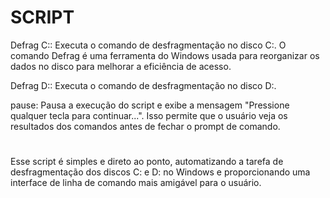 # SCRIPT

Defrag C:: Executa o comando de desfragmentação no disco C:. O comando Defrag é uma ferramenta do Windows usada para reorganizar os dados no disco para melhorar a eficiência de acesso.

Defrag D:: Executa o comando de desfragmentação no disco D:.

pause: Pausa a execução do script e exibe a mensagem "Pressione qualquer tecla para continuar...". Isso permite que o usuário veja os resultados dos comandos antes de fechar o prompt de comando.

#

Esse script é simples e direto ao ponto, automatizando a tarefa de desfragmentação dos discos C: e D: no Windows e proporcionando uma interface de linha de comando mais amigável para o usuário.
